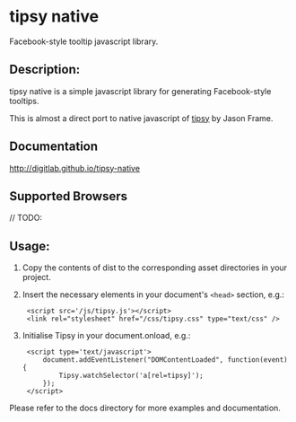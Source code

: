 # tipsy native

Facebook-style tooltip javascript library.

## Description:

tipsy native is a simple javascript library for generating Facebook-style tooltips.

This is almost a direct port to native javascript of [tipsy](http://onehackoranother.com/projects/jquery/tipsy) by Jason Frame.

## Documentation

http://digitlab.github.io/tipsy-native

## Supported Browsers

// TODO:

## Usage:

1. Copy the contents of dist to the corresponding asset directories in your project.

2. Insert the necessary elements in your document's `<head>` section, e.g.:
   
        <script src='/js/tipsy.js'></script>
        <link rel="stylesheet" href="/css/tipsy.css" type="text/css" />

3. Initialise Tipsy in your document.onload, e.g.:

        <script type='text/javascript'>
            document.addEventListener("DOMContentLoaded", function(event) {
                Tipsy.watchSelector('a[rel=tipsy]');
            });
        </script>

Please refer to the docs directory for more examples and documentation.
